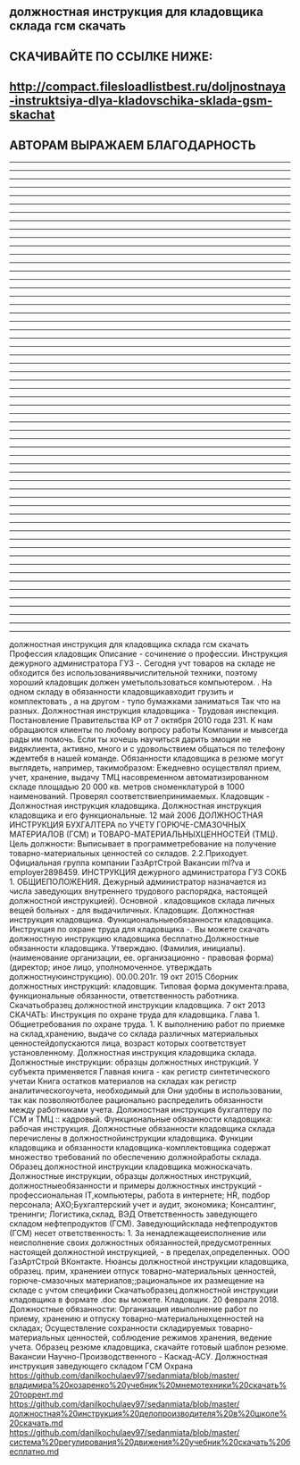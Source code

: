 должностная инструкция для кладовщика склада гсм скачать
--------------------------------------------------
СКАЧИВАЙТЕ ПО ССЫЛКЕ НИЖЕ:
--------------------------------------------------
http://compact.filesloadlistbest.ru/doljnostnaya-instruktsiya-dlya-kladovschika-sklada-gsm-skachat
--------------------------------------------------
АВТОРАМ ВЫРАЖАЕМ БЛАГОДАРНОСТЬ
--------------------------------------------------
--------------------------------------------------
--------------------------------------------------
--------------------------------------------------
--------------------------------------------------
--------------------------------------------------
--------------------------------------------------
--------------------------------------------------
--------------------------------------------------
--------------------------------------------------
--------------------------------------------------
--------------------------------------------------
--------------------------------------------------
--------------------------------------------------
--------------------------------------------------
--------------------------------------------------
--------------------------------------------------
--------------------------------------------------
--------------------------------------------------
--------------------------------------------------
--------------------------------------------------
--------------------------------------------------
--------------------------------------------------
--------------------------------------------------
--------------------------------------------------
--------------------------------------------------
--------------------------------------------------
--------------------------------------------------
--------------------------------------------------
--------------------------------------------------
--------------------------------------------------
--------------------------------------------------
--------------------------------------------------
--------------------------------------------------
--------------------------------------------------
--------------------------------------------------
--------------------------------------------------
--------------------------------------------------
--------------------------------------------------
--------------------------------------------------
--------------------------------------------------
--------------------------------------------------
--------------------------------------------------
--------------------------------------------------
--------------------------------------------------
--------------------------------------------------
--------------------------------------------------
--------------------------------------------------
--------------------------------------------------
--------------------------------------------------
--------------------------------------------------
--------------------------------------------------
--------------------------------------------------
--------------------------------------------------
--------------------------------------------------
--------------------------------------------------
--------------------------------------------------
--------------------------------------------------
должностная инструкция для кладовщика склада гсм скачать Профессия кладовщик  Описание - сочинение о профессии. Инструкция дежурного администратора ГУЗ -. Сегодня учт товаров на складе не обходится без использованиявычислительной техники, поэтому хороший кладовщик должен уметьпользоваться компьютером. . На одном складу в обязанности кладовщикавходит грузить и комплектовать , а на другом - тупо бумажками заниматься Так что на разных. Должностная инструкция кладовщика - Трудовая инспекция. Постановление Правительства КР от 7 октября 2010 года  231. К нам обращаются клиенты по любому вопросу работы Компании и мывсегда рады им помочь. Если ты хочешь научиться дарить эмоции не видяклиента, активно, много и с удовольствием общаться по телефону  ждемтебя в нашей команде. Обязанности кладовщика в резюме могут выглядеть, например, такимобразом:  Ежедневно осуществлял прием, учет, хранение, выдачу ТМЦ насовременном автоматизированном складе площадью 20 000 кв. метров сноменклатурой в 1000 наименований.  Проверял соответствиепринимаемых. Кладовщик - Должностная инструкция кладовщика. Должностная инструкция кладовщика и его функциональные. 12 май 2006  ДОЛЖНОСТНАЯ ИНСТРУКЦИЯ БУХГАЛТЕРА по УЧЕТУ ГОРЮЧЕ-СМАЗОЧНЫХ МАТЕРИАЛОВ (ГСМ) и ТОВАРО-МАТЕРИАЛЬНЫХЦЕННОСТЕЙ (ТМЦ). Цель должности:  Выписывает в программетребование на получение товарно-материальных ценностей со складов. 2.2.Приходует. Официальная группа компании ГазАртСтрой Вакансии ml?va и employer2898459. ИНСТРУКЦИЯ дежурного администратора ГУЗ СОКБ  1. ОБЩИЕПОЛОЖЕНИЯ. Дежурный администратор назначается из числа заведующих внутреннего трудового распорядка, настоящей должностной инструкцией). Основной . кладовщиков склада личных вещей больных - для выдачиличных.
Кладовщик. Должностная инструкция кладовщика. Функциональныеобязанности кладовщика. Инструкция по охране труда для кладовщика -. Вы можете скачать должностную инструкцию кладовщика бесплатно.Должностные обязанности кладовщика. Утверждаю. (Фамилия, инициалы). (наименование организации, ее. организационно - правовая форма) (директор; иное лицо, уполномоченное. утверждать должностнуюинструкцию). 00.00.201г. 19 окт 2015  Сборник должностных инструкций: кладовщик. Типовая форма документа:права, функциональные обязанности, ответственность работника. Скачатьобразец должностной инструкции кладовщика. 7 окт 2013  СКАЧАТЬ: Инструкция по охране труда для кладовщика. Глава 1. Общиетребования по охране труда. 1. К выполнению работ по приемке на склад,хранению, выдаче со склада различных материальных ценностейдопускаются лица, возраст которых соответствует установленному. Должностная инструкция кладовщика склада. Должностные инструкции: образцы должностных инструкций. У субъекта применяется Главная книга - как регистр синтетического учетаи Книга остатков материалов на складах как регистр аналитическогоучета, необходимый для  Они удобны в использовании, так как позволяютболее рационально распределить обязанности между работниками учета. Должностная инструкция бухгалтеру по ГСМ и ТМЦ :: кадровый. Функциональные обязанности кладовщика: рабочая инструкция. Должностные обязанности кладовщика склада перечислены в должностнойинструкции кладовщика. Функции кладовщика и обязанности кладовщика-комплектовщика содержат множество требований по обеспечению должнойработы склада. Образец должностной инструкции кладовщика можноскачать. Должностные инструкции, образцы должностных инструкций, должностныеобязанности и примеры должностных инструкций - профессиональная  IT,компьютеры, работа в интернете; HR, подбор персонала; АХО;Бухгалтерский учет и аудит, экономика; Консалтинг, тренинги; Логистика,склад, ВЭД
Ответственность заведующего складом нефтепродуктов (ГСМ). Заведующийсклада нефтепродуктов (ГСМ) несет ответственность: 1. За ненадлежащееисполнение или неисполнение своих должностных обязанностей,предусмотренных настоящей должностной инструкцией, - в пределах,определенных. ООО ГазАртСтрой  ВКонтакте. Нюансы должностной инструкции кладовщика, образец.  прим, хранениеи отпуск товарно-материальных ценностей, горюче-смазочных материалов;;рациональное их размещение на складе с учтом специфики  Скачатьобразец должностной инструкции кладовщика в формате .doc вы можете. Кладовщик. 20 февраля 2018. Должностные обязанности: Организация ивыполнение работ по приему, хранению и отпуску товарно-материальныхценностей на складах; Осуществление сохранности складируемых товарно-материальных ценностей, соблюдение режимов хранения, ведение учета. Образец резюме кладовщика, скачайте готовый шаблон резюме. Вакансии Научно-Производственного  - Каскад-АСУ. Должностная инструкция заведующего складом ГСМ  Охрана
https://github.com/danilkochulaev97/sedanmiata/blob/master/владимира%20козаренко%20учебник%20мнемотехники%20скачать%20торрент.md
https://github.com/danilkochulaev97/sedanmiata/blob/master/должностная%20инструкция%20делопроизводителя%20в%20школе%20скачать.md
https://github.com/danilkochulaev97/sedanmiata/blob/master/система%20регулирования%20движения%20учебник%20скачать%20бесплатно.md